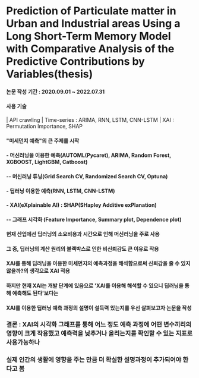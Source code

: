 # Prediction of Particulate matter in Urban and Industrial areas Using a Long Short-Term Memory Model with Comparative Analysis of the Predictive Contributions by Variables(thesis)

#### 논문 작성 기간 : 2020.09.01 ~ 2022.07.31
#### 사용 기술 
| API crawling
| Time-series : ARIMA, RNN, LSTM, CNN-LSTM
| XAI : Permutation Importance, SHAP

#### "미세먼지 예측"의 큰 주제를 시작
#### - 머신러닝을 이용한 예측(AUTOML(Pycaret), ARIMA, Random Forest, XGBOOST, LightGBM, Catboost) 
#### -- 머신러닝 튜닝(Grid Search CV, Randomized Search CV, Optuna)
#### - 딥러닝 이용한 예측(RNN, LSTM, CNN-LSTM)
#### - XAI(eXplainable AI) : SHAP(SHapley Additive exPlanation)
#### -- 그래프 시각화 (Feature Importance, Summary plot, Dependence plot)

#### 현재 산업에선 딥러닝의 소요비용과 시간으로 인해 머신러닝을 주로 사용
#### 그 중, 딥러닝의 계산 원리의 블랙박스로 인한 비신뢰감도 큰 이유로 작용
#### XAI를 통해 딥러닝을 이용한 미세먼지의 예측과정을 해석함으로써 신뢰감을 줄 수 있지 않을까?의 생각으로 XAI 적용
#### 하지만 현재 XAI는 개발 단계에 있음으로 'XAI를 이용해 해석할 수 있으니 딥러닝을 통해 예측해도 된다'보다는 
#### XAI를 이용한 딥러닝 예측 과정의 설명이 설득력 있는지를 우선 살펴보고자 논문을 작성

### 결론 : XAI의 시각화 그래프를 통해 어느 정도 예측 과정에 어떤 변수끼리의 영향이 크게 작용했고 예측력을 낮추거나 올리는지를 확인할 수 있는 지표로 사용가능하나
###       실제 인간의 생활에 영향을 주는 만큼 더 확실한 설명과정이 추가되어야 한다고 봄
